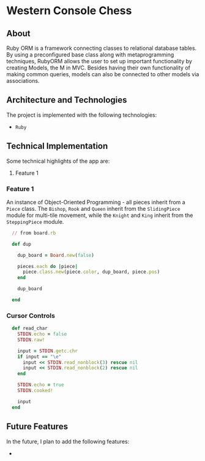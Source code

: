 # Western Console Chess

## About

Ruby ORM is a framework connecting classes to relational database tables.  By using a preconfigured base class along with metaprogramming techniques, RubyORM allows the user to set up important functionality by creating Models, the M in MVC.  Besides having their own functionality of making common queries, models can also be connected to other models via associations.  

## Architecture and Technologies

The project is implemented with the following technologies:

- `Ruby`

## Technical Implementation

Some technical highlights of the app are:
1. Feature 1

### Feature 1

An instance of Object-Oriented Programming - all pieces inherit from a `Piece` class.  The `Bishop`, `Rook` and `Queen` inherit from the `SlidingPiece` module for multi-tile movement, while the `Knight` and `King` inherit from the `SteppingPiece` module.  

```ruby
  // from board.rb

  def dup

    dup_board = Board.new(false)

    pieces.each do |piece|
      piece.class.new(piece.color, dup_board, piece.pos)
    end

    dup_board

  end
```

### Cursor Controls

```ruby
  def read_char
    STDIN.echo = false
    STDIN.raw!

    input = STDIN.getc.chr
    if input == "\e"
      input << STDIN.read_nonblock(3) rescue nil
      input << STDIN.read_nonblock(2) rescue nil
    end

    STDIN.echo = true
    STDIN.cooked!

    input
  end
```

## Future Features
In the future, I plan to add the following features:

*
